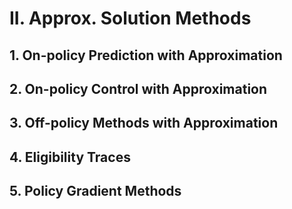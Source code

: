 # II. Approx. Solution Methods

## 1. On-policy Prediction with Approximation

## 2. On-policy Control with Approximation

## 3. Off-policy Methods with Approximation

## 4. Eligibility Traces

## 5. Policy Gradient Methods

